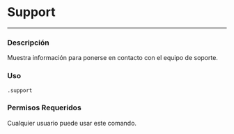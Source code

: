 # Support
---
### Descripción
Muestra información para ponerse en contacto con el equipo de soporte.
### Uso
```
.support
```
### Permisos Requeridos
Cualquier usuario puede usar este comando.
